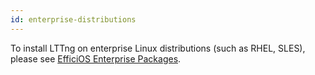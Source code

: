 ```yaml
---
id: enterprise-distributions
---
```


To install LTTng on enterprise Linux distributions (such as RHEL, SLES), please see
<a href="http://packages.efficios.com/" class="ext">EfficiOS
Enterprise Packages</a>.
